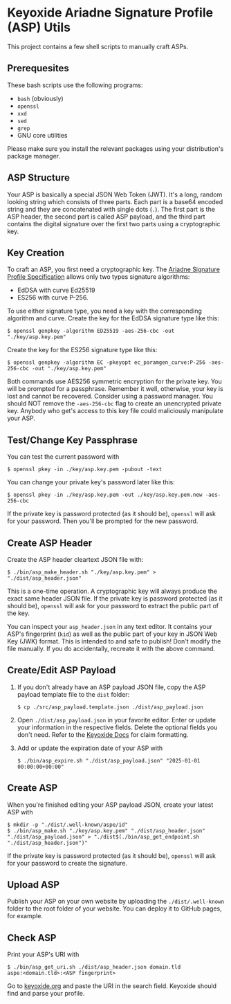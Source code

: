 # Keyoxide Ariadne Signature Profile (ASP) Utils #

This project contains a few shell scripts to manually craft ASPs.

## Prerequesites ##

These bash scripts use the following programs:

- `bash` (obviously)
- `openssl`
- `xxd`
- `sed`
- `grep`
- GNU core utilities

Please make sure you install the relevant packages using your distribution's
package manager.

## ASP Structure ##

Your ASP is basically a special JSON Web Token (JWT). It's a long, random
looking string which consists of three parts. Each part is a base64 encoded
string and they are concatenated with single dots (`.`). The first part is the
ASP header, the second part is called ASP payload, and the third part contains
the digital signature over the first two parts using a cryptographic key.

## Key Creation ##

To craft an ASP, you first need a cryptographic key. The [Ariadne Signature
Profile Specification][ariadne-signature-profile-0] allows only two types
signature algorithms:

- EdDSA with curve Ed25519
- ES256 with curve P-256.

To use either signature type, you need a key with the corresponding algorithm
and curve. Create the key for the EdDSA signature type like this:

```shell
$ openssl genpkey -algorithm ED25519 -aes-256-cbc -out "./key/asp.key.pem"
```

Create the key for the ES256 signature type like this:

```shell
$ openssl genpkey -algorithm EC -pkeyopt ec_paramgen_curve:P-256 -aes-256-cbc -out "./key/asp.key.pem"
```

Both commands use AES256 symmetric encryption for the private key. You will be
prompted for a passphrase. Remember it well, otherwise, your key is lost and
cannot be recovered. Consider using a password manager. You should NOT remove
the `-aes-256-cbc` flag to create an unencrypted private key. Anybody who get's
access to this key file could maliciously manipulate your ASP.

[ariadne-signature-profile-0]: <https://ariadne.id/related/ariadne-signature-profile-0/>

## Test/Change Key Passphrase ##

You can test the current password with

```shell
$ openssl pkey -in ./key/asp.key.pem -pubout -text
```

You can change your private key's password later like this:

```shell
$ openssl pkey -in ./key/asp.key.pem -out ./key/asp.key.pem.new -aes-256-cbc
```

If the private key is password protected (as it should be), `openssl` will ask
for your password. Then you'll be prompted for the new password.

## Create ASP Header ##

Create the ASP header cleartext JSON file with:

```shell
$ ./bin/asp_make_header.sh "./key/asp.key.pem" > "./dist/asp_header.json"
```

This is a one-time operation. A cryptographic key will always produce the exact
same header JSON file. If the private key is password protected (as it should
be), `openssl` will ask for your password to extract the public part of the key.

You can inspect your `asp_header.json` in any text editor. It contains your
ASP's fingerprint (`kid`) as well as the public part of your key in JSON Web Key
(JWK) format. This is intended to and safe to publish! Don't modify the file
manually. If you do accidentally, recreate it with the above command.

## Create/Edit ASP Payload ##

1. If you don't already have an ASP payload JSON file, copy the ASP payload
   template file to the `dist` folder:

   ```shell
   $ cp ./src/asp_payload.template.json ./dist/asp_payload.json
   ```

2. Open `./dist/asp_payload.json` in your favorite editor. Enter or update your
   information in the respective fields. Delete the optional fields you don't
   need. Refer to the [Keyoxide Docs][service-providers] for claim formatting.

3. Add or update the expiration date of your ASP with

   ```shell
   $ ./bin/asp_expire.sh "./dist/asp_payload.json" "2025-01-01 00:00:00+00:00"
   ```

[service-providers]: <https://docs.keyoxide.org/service-providers/>

## Create ASP ##

When you're finished editing your ASP payload JSON, create your latest ASP with

```shell
$ mkdir -p "./dist/.well-known/aspe/id"
$ ./bin/asp_make.sh "./key/asp.key.pem" "./dist/asp_header.json" "./dist/asp_payload.json" > "./dist$(./bin/asp_get_endpoint.sh "./dist/asp_header.json")"
```

If the private key is password protected (as it should be), `openssl` will ask
for your password to create the signature.

## Upload ASP ##

Publish your ASP on your own website by uploading the `./dist/.well-known`
folder to the root folder of your website. You can deploy it to GitHub pages,
for example.

## Check ASP ##

Print your ASP's URI with

```shell
$ ./bin/asp_get_uri.sh ./dist/asp_header.json domain.tld
aspe:<domain.tld>:<ASP fingerprint>
```

Go to [keyoxide.org](https://keyoxide.org/) and paste the URI in the search
field. Keyoxide should find and parse your profile.
